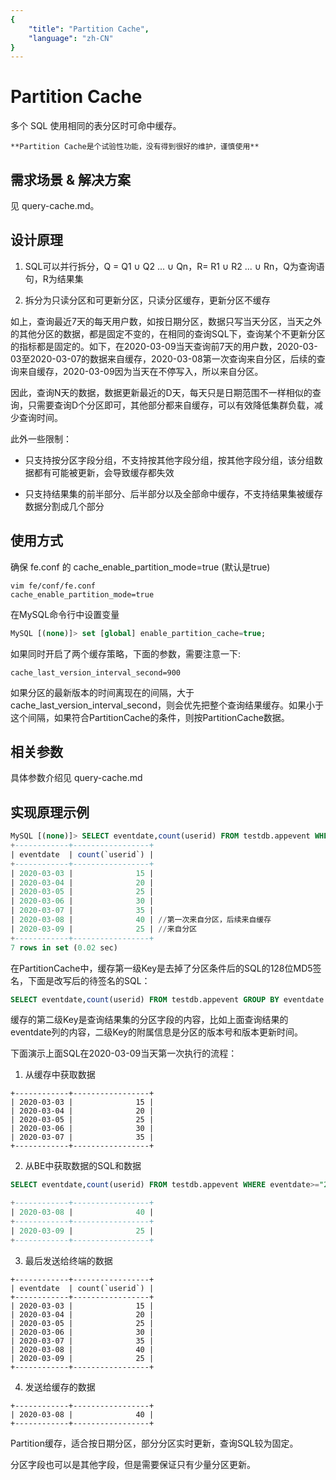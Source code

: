 ```yaml
---
{
    "title": "Partition Cache",
    "language": "zh-CN"
}
---
```


<!-- 
Licensed to the Apache Software Foundation (ASF) under one
or more contributor license agreements.  See the NOTICE file
distributed with this work for additional information
regarding copyright ownership.  The ASF licenses this file
to you under the Apache License, Version 2.0 (the
"License"); you may not use this file except in compliance
with the License.  You may obtain a copy of the License at

  http://www.apache.org/licenses/LICENSE-2.0

Unless required by applicable law or agreed to in writing,
software distributed under the License is distributed on an
"AS IS" BASIS, WITHOUT WARRANTIES OR CONDITIONS OF ANY
KIND, either express or implied.  See the License for the
specific language governing permissions and limitations
under the License.
-->

# Partition Cache

多个 SQL 使用相同的表分区时可命中缓存。

```
**Partition Cache是个试验性功能，没有得到很好的维护，谨慎使用**
```

## 需求场景 & 解决方案

见 query-cache.md。

## 设计原理

1. SQL可以并行拆分，Q = Q1 ∪ Q2 ... ∪ Qn，R= R1 ∪ R2 ... ∪ Rn，Q为查询语句，R为结果集

2. 拆分为只读分区和可更新分区，只读分区缓存，更新分区不缓存

如上，查询最近7天的每天用户数，如按日期分区，数据只写当天分区，当天之外的其他分区的数据，都是固定不变的，在相同的查询SQL下，查询某个不更新分区的指标都是固定的。如下，在2020-03-09当天查询前7天的用户数，2020-03-03至2020-03-07的数据来自缓存，2020-03-08第一次查询来自分区，后续的查询来自缓存，2020-03-09因为当天在不停写入，所以来自分区。

因此，查询N天的数据，数据更新最近的D天，每天只是日期范围不一样相似的查询，只需要查询D个分区即可，其他部分都来自缓存，可以有效降低集群负载，减少查询时间。

此外一些限制：

- 只支持按分区字段分组，不支持按其他字段分组，按其他字段分组，该分组数据都有可能被更新，会导致缓存都失效

- 只支持结果集的前半部分、后半部分以及全部命中缓存，不支持结果集被缓存数据分割成几个部分

## 使用方式

确保 fe.conf 的 cache_enable_partition_mode=true (默认是true)

```text
vim fe/conf/fe.conf
cache_enable_partition_mode=true
```

在MySQL命令行中设置变量

```sql
MySQL [(none)]> set [global] enable_partition_cache=true;
```

如果同时开启了两个缓存策略，下面的参数，需要注意一下:

```text
cache_last_version_interval_second=900
```

如果分区的最新版本的时间离现在的间隔，大于cache_last_version_interval_second，则会优先把整个查询结果缓存。如果小于这个间隔，如果符合PartitionCache的条件，则按PartitionCache数据。

## 相关参数

具体参数介绍见 query-cache.md

## 实现原理示例

```sql
MySQL [(none)]> SELECT eventdate,count(userid) FROM testdb.appevent WHERE eventdate>="2020-03-03" AND eventdate<="2020-03-09" GROUP BY eventdate ORDER BY eventdate;
+------------+-----------------+
| eventdate  | count(`userid`) |
+------------+-----------------+
| 2020-03-03 |              15 |
| 2020-03-04 |              20 |
| 2020-03-05 |              25 |
| 2020-03-06 |              30 |
| 2020-03-07 |              35 |
| 2020-03-08 |              40 | //第一次来自分区，后续来自缓存
| 2020-03-09 |              25 | //来自分区
+------------+-----------------+
7 rows in set (0.02 sec)
```

在PartitionCache中，缓存第一级Key是去掉了分区条件后的SQL的128位MD5签名，下面是改写后的待签名的SQL：

```sql
SELECT eventdate,count(userid) FROM testdb.appevent GROUP BY eventdate ORDER BY eventdate;
```

缓存的第二级Key是查询结果集的分区字段的内容，比如上面查询结果的eventdate列的内容，二级Key的附属信息是分区的版本号和版本更新时间。

下面演示上面SQL在2020-03-09当天第一次执行的流程：

1. 从缓存中获取数据

```text
+------------+-----------------+
| 2020-03-03 |              15 |
| 2020-03-04 |              20 |
| 2020-03-05 |              25 |
| 2020-03-06 |              30 |
| 2020-03-07 |              35 |
+------------+-----------------+
```

2. 从BE中获取数据的SQL和数据

```sql
SELECT eventdate,count(userid) FROM testdb.appevent WHERE eventdate>="2020-03-08" AND eventdate<="2020-03-09" GROUP BY eventdate ORDER BY eventdate;

+------------+-----------------+
| 2020-03-08 |              40 |
+------------+-----------------+
| 2020-03-09 |              25 | 
+------------+-----------------+
```

3. 最后发送给终端的数据

```text
+------------+-----------------+
| eventdate  | count(`userid`) |
+------------+-----------------+
| 2020-03-03 |              15 |
| 2020-03-04 |              20 |
| 2020-03-05 |              25 |
| 2020-03-06 |              30 |
| 2020-03-07 |              35 |
| 2020-03-08 |              40 |
| 2020-03-09 |              25 |
+------------+-----------------+
```

4. 发送给缓存的数据

```text
+------------+-----------------+
| 2020-03-08 |              40 |
+------------+-----------------+
```

Partition缓存，适合按日期分区，部分分区实时更新，查询SQL较为固定。

分区字段也可以是其他字段，但是需要保证只有少量分区更新。
